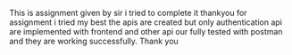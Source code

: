 This is assignment given by sir i tried to complete it thankyou for assignment i tried my best the apis are created but only authentication api are implemented with frontend and other api our fully tested with postman and they are working successfully. Thank you 
